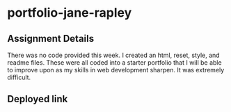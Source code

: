 # portfolio-jane-rapley
## Assignment Details
There was no code provided this week. I created an html, reset, style, and readme files. These were all coded into a starter portfolio that I will be able
to improve upon as my skills in web development sharpen. It was extremely difficult. 

## Deployed link
